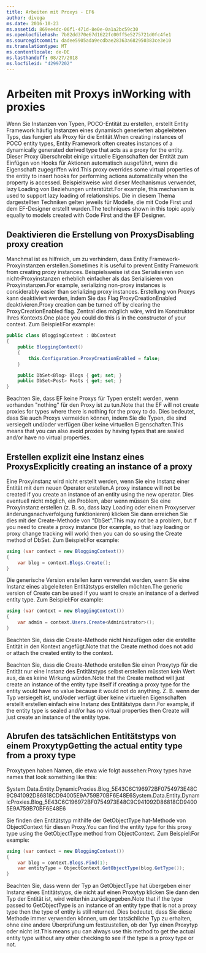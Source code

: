 ```yaml
---
title: Arbeiten mit Proxys - EF6
author: divega
ms.date: 2016-10-23
ms.assetid: 869ee4dc-06f1-471d-8e0e-0a1a2bc59c30
ms.openlocfilehash: 7b82dd370e67d1622fc00ff5e5275721d0fc4fe1
ms.sourcegitcommit: dadee5905ada9ecdbae28363a682950383ce3e10
ms.translationtype: MT
ms.contentlocale: de-DE
ms.lasthandoff: 08/27/2018
ms.locfileid: "42997202"
---
```

# <a name="working-with-proxies"></a><span data-ttu-id="e7410-102">Arbeiten mit Proxys in</span><span class="sxs-lookup"><span data-stu-id="e7410-102">Working with proxies</span></span>
<span data-ttu-id="e7410-103">Wenn Sie Instanzen von Typen, POCO-Entität zu erstellen, erstellt Entity Framework häufig Instanzen eines dynamisch generierten abgeleiteten Typs, das fungiert als Proxy für die Entität.</span><span class="sxs-lookup"><span data-stu-id="e7410-103">When creating instances of POCO entity types, Entity Framework often creates instances of a dynamically generated derived type that acts as a proxy for the entity.</span></span> <span data-ttu-id="e7410-104">Dieser Proxy überschreibt einige virtuelle Eigenschaften der Entität zum Einfügen von Hooks für Aktionen automatisch ausgeführt, wenn die Eigenschaft zugegriffen wird.</span><span class="sxs-lookup"><span data-stu-id="e7410-104">This proxy overrides some virtual properties of the entity to insert hooks for performing actions automatically when the property is accessed.</span></span> <span data-ttu-id="e7410-105">Beispielsweise wird dieser Mechanismus verwendet, lazy Loading von Beziehungen unterstützt.</span><span class="sxs-lookup"><span data-stu-id="e7410-105">For example, this mechanism is used to support lazy loading of relationships.</span></span> <span data-ttu-id="e7410-106">Die in diesem Thema dargestellten Techniken gelten jeweils für Modelle, die mit Code First und dem EF-Designer erstellt wurden.</span><span class="sxs-lookup"><span data-stu-id="e7410-106">The techniques shown in this topic apply equally to models created with Code First and the EF Designer.</span></span>  

## <a name="disabling-proxy-creation"></a><span data-ttu-id="e7410-107">Deaktivieren die Erstellung von Proxys</span><span class="sxs-lookup"><span data-stu-id="e7410-107">Disabling proxy creation</span></span>  

<span data-ttu-id="e7410-108">Manchmal ist es hilfreich, um zu verhindern, dass Entity Framework-Proxyinstanzen erstellen.</span><span class="sxs-lookup"><span data-stu-id="e7410-108">Sometimes it is useful to prevent Entity Framework from creating proxy instances.</span></span> <span data-ttu-id="e7410-109">Beispielsweise ist das Serialisieren von nicht-Proxyinstanzen erheblich einfacher als das Serialisieren von Proxyinstanzen.</span><span class="sxs-lookup"><span data-stu-id="e7410-109">For example, serializing non-proxy instances is considerably easier than serializing proxy instances.</span></span> <span data-ttu-id="e7410-110">Erstellung von Proxys kann deaktiviert werden, indem Sie das Flag ProxyCreationEnabled deaktivieren.</span><span class="sxs-lookup"><span data-stu-id="e7410-110">Proxy creation can be turned off by clearing the ProxyCreationEnabled flag.</span></span> <span data-ttu-id="e7410-111">Zentral dies möglich wäre, wird im Konstruktor Ihres Kontexts.</span><span class="sxs-lookup"><span data-stu-id="e7410-111">One place you could do this is in the constructor of your context.</span></span> <span data-ttu-id="e7410-112">Zum Beispiel:</span><span class="sxs-lookup"><span data-stu-id="e7410-112">For example:</span></span>  

``` csharp
public class BloggingContext : DbContext
{
    public BloggingContext()
    {
        this.Configuration.ProxyCreationEnabled = false;
    }  

    public DbSet<Blog> Blogs { get; set; }
    public DbSet<Post> Posts { get; set; }
}
```  

<span data-ttu-id="e7410-113">Beachten Sie, dass EF keine Proxys für Typen erstellt werden, wenn vorhanden "nothing" für den Proxy ist zu tun.</span><span class="sxs-lookup"><span data-stu-id="e7410-113">Note that the EF will not create proxies for types where there is nothing for the proxy to do.</span></span> <span data-ttu-id="e7410-114">Dies bedeutet, dass Sie auch Proxys vermeiden können, indem Sie die Typen, die sind versiegelt und/oder verfügen über keine virtuellen Eigenschaften.</span><span class="sxs-lookup"><span data-stu-id="e7410-114">This means that you can also avoid proxies by having types that are sealed and/or have no virtual properties.</span></span>  

## <a name="explicitly-creating-an-instance-of-a-proxy"></a><span data-ttu-id="e7410-115">Erstellen explizit eine Instanz eines Proxys</span><span class="sxs-lookup"><span data-stu-id="e7410-115">Explicitly creating an instance of a proxy</span></span>  

<span data-ttu-id="e7410-116">Eine Proxyinstanz wird nicht erstellt werden, wenn Sie eine Instanz einer Entität mit dem neuen Operator erstellen.</span><span class="sxs-lookup"><span data-stu-id="e7410-116">A proxy instance will not be created if you create an instance of an entity using the new operator.</span></span> <span data-ttu-id="e7410-117">Dies eventuell nicht möglich, ein Problem, aber wenn müssen Sie eine Proxyinstanz erstellen (z. B. so, dass lazy Loading oder einem Proxyserver änderungsnachverfolgung funktionieren) klicken Sie dann erreichen Sie dies mit der Create-Methode von "DbSet".</span><span class="sxs-lookup"><span data-stu-id="e7410-117">This may not be a problem, but if you need to create a proxy instance (for example, so that lazy loading or proxy change tracking will work) then you can do so using the Create method of DbSet.</span></span> <span data-ttu-id="e7410-118">Zum Beispiel:</span><span class="sxs-lookup"><span data-stu-id="e7410-118">For example:</span></span>  

``` csharp
using (var context = new BloggingContext())
{
    var blog = context.Blogs.Create();
}
```  

<span data-ttu-id="e7410-119">Die generische Version erstellen kann verwendet werden, wenn Sie eine Instanz eines abgeleiteten Entitätstyps erstellen möchten.</span><span class="sxs-lookup"><span data-stu-id="e7410-119">The generic version of Create can be used if you want to create an instance of a derived entity type.</span></span> <span data-ttu-id="e7410-120">Zum Beispiel:</span><span class="sxs-lookup"><span data-stu-id="e7410-120">For example:</span></span>  

``` csharp
using (var context = new BloggingContext())
{
    var admin = context.Users.Create<Administrator>();
}
```  

<span data-ttu-id="e7410-121">Beachten Sie, dass die Create-Methode nicht hinzufügen oder die erstellte Entität in den Kontext angefügt.</span><span class="sxs-lookup"><span data-stu-id="e7410-121">Note that the Create method does not add or attach the created entity to the context.</span></span>  

<span data-ttu-id="e7410-122">Beachten Sie, dass die Create-Methode erstellen Sie einen Proxytyp für die Entität nur eine Instanz des Entitätstyps selbst erstellen müssten kein Wert aus, da es keine Wirkung würden.</span><span class="sxs-lookup"><span data-stu-id="e7410-122">Note that the Create method will just create an instance of the entity type itself if creating a proxy type for the entity would have no value because it would not do anything.</span></span> <span data-ttu-id="e7410-123">Z. B. wenn der Typ versiegelt ist, und/oder verfügt über keine virtuellen Eigenschaften erstellt erstellen einfach eine Instanz des Entitätstyps dann.</span><span class="sxs-lookup"><span data-stu-id="e7410-123">For example, if the entity type is sealed and/or has no virtual properties then Create will just create an instance of the entity type.</span></span>  

## <a name="getting-the-actual-entity-type-from-a-proxy-type"></a><span data-ttu-id="e7410-124">Abrufen des tatsächlichen Entitätstyps von einem Proxytyp</span><span class="sxs-lookup"><span data-stu-id="e7410-124">Getting the actual entity type from a proxy type</span></span>  

<span data-ttu-id="e7410-125">Proxytypen haben Namen, die etwa wie folgt aussehen:</span><span class="sxs-lookup"><span data-stu-id="e7410-125">Proxy types have names that look something like this:</span></span>  

<span data-ttu-id="e7410-126">System.Data.Entity.DynamicProxies.Blog_5E43C6C196972BF0754973E48C9C941092D86818CD94005E9A759B70BF6E48E6</span><span class="sxs-lookup"><span data-stu-id="e7410-126">System.Data.Entity.DynamicProxies.Blog_5E43C6C196972BF0754973E48C9C941092D86818CD94005E9A759B70BF6E48E6</span></span>  

<span data-ttu-id="e7410-127">Sie finden den Entitätstyp mithilfe der GetObjectType hat-Methode von ObjectContext für diesen Proxy.</span><span class="sxs-lookup"><span data-stu-id="e7410-127">You can find the entity type for this proxy type using the GetObjectType method from ObjectContext.</span></span> <span data-ttu-id="e7410-128">Zum Beispiel:</span><span class="sxs-lookup"><span data-stu-id="e7410-128">For example:</span></span>  

``` csharp
using (var context = new BloggingContext())
{
    var blog = context.Blogs.Find(1);
    var entityType = ObjectContext.GetObjectType(blog.GetType());
}
```  

<span data-ttu-id="e7410-129">Beachten Sie, dass wenn der Typ an GetObjectType hat übergeben einer Instanz eines Entitätstyps, die nicht auf einen Proxytyp klicken Sie dann den Typ der Entität ist, wird weiterhin zurückgegeben.</span><span class="sxs-lookup"><span data-stu-id="e7410-129">Note that if the type passed to GetObjectType is an instance of an entity type that is not a proxy type then the type of entity is still returned.</span></span> <span data-ttu-id="e7410-130">Dies bedeutet, dass Sie diese Methode immer verwenden können, um der tatsächliche Typ zu erhalten, ohne eine andere Überprüfung um festzustellen, ob der Typ einen Proxytyp oder nicht ist.</span><span class="sxs-lookup"><span data-stu-id="e7410-130">This means you can always use this method to get the actual entity type without any other checking to see if the type is a proxy type or not.</span></span>  
